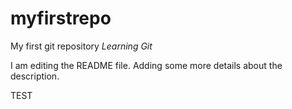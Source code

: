 # myfirstrepo
My first git repository *Learning Git*

I am editing the README file. Adding some more details about the description.

TEST
